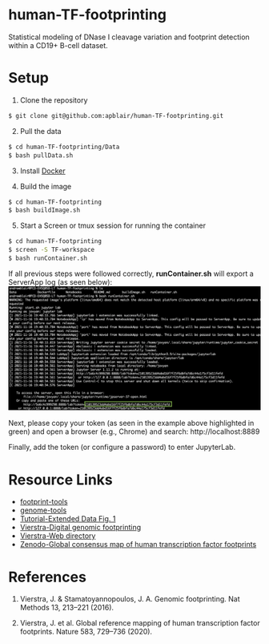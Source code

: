 # human-TF-footprinting
Statistical modeling of DNase I cleavage variation and footprint detection within a CD19+ B-cell dataset.

# Setup

1. Clone the repository
```bash
$ git clone git@github.com:apblair/human-TF-footprinting.git
```

2. Pull the data
```bash
$ cd human-TF-footprinting/Data
$ bash pullData.sh
```

3. Install [Docker](https://docs.docker.com/get-docker/)

4. Build the image
```bash
$ cd human-TF-footprinting
$ bash buildImage.sh
```

5. Start a Screen or tmux session for running the container
```bash
$ cd human-TF-footprinting
$ screen -S TF-workspace
$ bash runContainer.sh
```

If all previous steps were followed correctly, **runContainer.sh** will export a ServerApp log (as seen below): 
![Alt text](Figures/runContainer-Demo.png?raw=true "Title")
    
Next, please copy your token (as seen in the example above highlighted in green) and open a browser (e.g., Chrome) and search: http://localhost:8889

Finally, add the token (or configure a password) to enter JupyterLab.

# Resource Links

* [footprint-tools](https://github.com/jvierstra/footprint-tools)
* [genome-tools](https://github.com/jvierstra/genome-tools)
* [Tutorial-Extended Data Fig. 1](https://footprint-tools.readthedocs.io/en/latest/tutorials/single_dataset.html)
* [Vierstra-Digital genomic footprinting](https://www.vierstra.org/resources/dgf)
* [Vierstra-Web directory](https://resources.altius.org/~jvierstra/projects/footprinting.2020/)
* [Zenodo-Global consensus map of human transcription factor footprints](https://zenodo.org/record/3905306#.YZQRjb3MJhE)

# References

1. Vierstra, J. & Stamatoyannopoulos, J. A. Genomic footprinting. Nat Methods 13, 213–221 (2016).
  
2. Vierstra, J. et al. Global reference mapping of human transcription factor footprints. Nature 583, 729–736 (2020).
  